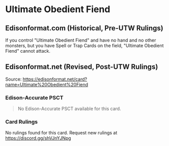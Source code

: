 # Ultimate Obedient Fiend

## Edisonformat.com (Historical, Pre-UTW Rulings)

If you control "Ultimate Obedient Fiend" and have no hand and no other monsters, but you have Spell or Trap Cards on the field, "Ultimate Obedient Fiend" cannot attack.
  
## Edisonformat.net (Revised, Post-UTW Rulings)

Source: https://edisonformat.net/card?name=Ultimate%20Obedient%20Fiend

### Edison-Accurate PSCT

> No Edison-Accurate PSCT available for this card.

### Card Rulings

No rulings found for this card. Request new rulings at https://discord.gg/shVJnYJNpg
            